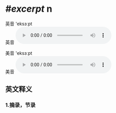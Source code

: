 # ***\#excerpt*** n
英音 'eksɜːpt  
英音
<audio src="./media/excerpt1_AAC.aac" controls="controls"></audio>

美音 'eksɜːpt  
美音
<audio src="./media/excerpt2_AAC.aac" controls="controls"></audio>



  

英文释义
---
### 1.**摘录，节录**  


